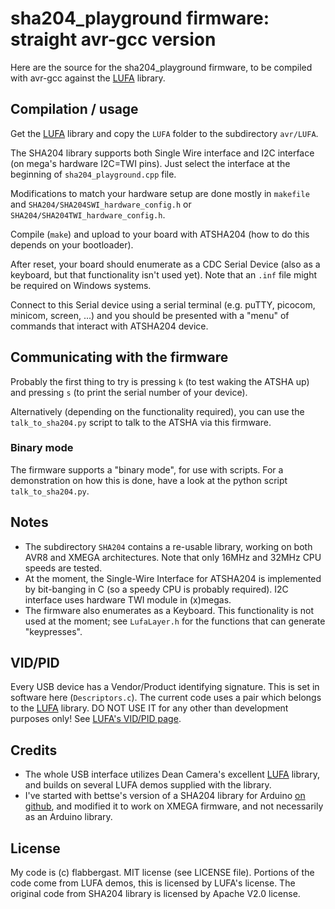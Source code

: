 # sha204_playground firmware: straight avr-gcc version

Here are the source for the sha204_playground firmware, to be compiled
with avr-gcc against the [LUFA] library.

## Compilation / usage

Get the [LUFA] library and copy the `LUFA` folder to the subdirectory
`avr/LUFA`.

The SHA204 library supports both Single Wire interface and I2C interface
(on mega's hardware I2C=TWI pins). Just select the interface at the
beginning of `sha204_playground.cpp` file.

Modifications to match your hardware setup are done mostly in `makefile`
and `SHA204/SHA204SWI_hardware_config.h` or
`SHA204/SHA204TWI_hardware_config.h`.

Compile (`make`) and upload to your board with ATSHA204 (how to do this
depends on your bootloader).

After reset, your board should enumerate as a CDC Serial Device (also as
a keyboard, but that functionality isn't used yet). Note that an `.inf`
file might be required on Windows systems.

Connect to this Serial device using a serial terminal (e.g. puTTY,
picocom, minicom, screen, ...) and you should be presented with a "menu"
of commands that interact with ATSHA204 device.

## Communicating with the firmware

Probably the first thing to try is pressing `k` (to test waking the
ATSHA up) and pressing `s` (to print the serial number of your device).

Alternatively (depending on the functionality required), you can use the
`talk_to_sha204.py` script to talk to the ATSHA via this firmware.

### Binary mode

The firmware supports a "binary mode", for use with scripts. For a
demonstration on how this is done, have a look at the python script
`talk_to_sha204.py`.

## Notes

- The subdirectory `SHA204` contains a re-usable library, working on
  both AVR8 and XMEGA architectures. Note that only 16MHz and 32MHz CPU
  speeds are tested.
- At the moment, the Single-Wire Interface for ATSHA204 is implemented
  by bit-banging in C (so a speedy CPU is probably required). I2C
  interface uses hardware TWI module in (x)megas.
- The firmware also enumerates as a Keyboard. This functionality is not
  used at the moment; see `LufaLayer.h` for the functions that can
  generate "keypresses".

## VID/PID

Every USB device has a Vendor/Product identifying signature. This is set
in software here (`Descriptors.c`). The current code uses a pair which
belongs to the [LUFA] library. DO NOT USE IT for any other than
development purposes only! See [LUFA's VID/PID
page](http://www.fourwalledcubicle.com/files/LUFA/Doc/120730/html/_page__v_i_d_p_i_d.html).

## Credits

- The whole USB interface utilizes Dean Camera's excellent [LUFA]
  library, and builds on several LUFA demos supplied with the library.
- I've started with bettse's version of a SHA204 library for Arduino
  [on github](https://github.com/bettse/arduino_projects/tree/master/libraries/SHA204),
  and modified it to work on XMEGA firmware, and not necessarily as an
  Arduino library.

## License

My code is (c) flabbergast. MIT license (see LICENSE file). Portions
of the code come from LUFA demos, this is licensed by LUFA's license.
The original code from SHA204 library is licensed by Apache V2.0 license.


[LUFA]: http://www.fourwalledcubicle.com/LUFA.php
